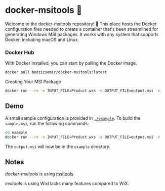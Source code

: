 # docker-msitools  :whale:

Welcome to the docker-msitools repository! :wave: This place hosts the Docker configuration files needed to create a container that's been streamlined for generating Windows MSI packages. It works with any system that supports Docker, including macOS and Linux. 

### Docker Hub

With Docker installed, you can start by pulling the Docker image.

``` sh
docker pull hodzicsemir/docker-msitools:latest
```

Creating Your MSI Package

``` sh
docker run --rm -e INPUT_FILE=Product.wxs -e OUTPUT_FILE=output.msi -v "$(pwd)":/app hodzicsemir/docker-msitools
```

## Demo

A small sample configuration is provided in [`./example`](./example). To build
the `sample.msi`, run the following commands:

``` sh
cd example
docker run --rm -e INPUT_FILE=Product.wxs -e OUTPUT_FILE=output.msi -v "$(pwd)":/app hodzicsemir/docker-msitools
```

The `output.msi` will now be in the `example` directory.

## Notes

*docker-msitools* is using [msitools](https://gitlab.gnome.org/GNOME/msitools). 

*msitools* is using Wixl lacks many features compared to WiX.